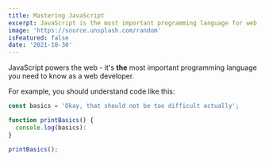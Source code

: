 ```yaml
---
title: Mastering JavaScript
excerpt: JavaScript is the most important programming language for web development. You probably don't know it well enough!
image: 'https://source.unsplash.com/random'
isFeatured: false
date: '2021-10-30'
---
```


JavaScript powers the web - it's **the** most important programming language you need to know as a web developer.

For example, you should understand code like this:

```js
const basics = 'Okay, that should not be too difficult actually';

function printBasics() {
  console.log(basics):
}

printBasics();
```

